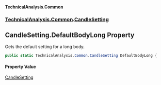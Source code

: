 #### [TechnicalAnalysis\.Common](Atypical.TechnicalAnalysis.Common.md 'Atypical\.TechnicalAnalysis\.Common')
### [TechnicalAnalysis\.Common](Atypical.TechnicalAnalysis.Common.md#TechnicalAnalysis.Common 'TechnicalAnalysis\.Common').[CandleSetting](CandleSetting.md 'TechnicalAnalysis\.Common\.CandleSetting')

## CandleSetting\.DefaultBodyLong Property

Gets the default setting for a long body\.

```csharp
public static TechnicalAnalysis.Common.CandleSetting DefaultBodyLong { get; }
```

#### Property Value
[CandleSetting](CandleSetting.md 'TechnicalAnalysis\.Common\.CandleSetting')